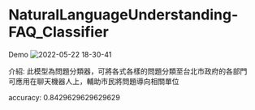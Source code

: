 # NaturalLanguageUnderstanding-FAQ_Classifier
Demo
![2022-05-22 18-30-41](https://user-images.githubusercontent.com/88367016/169691206-620ee272-6907-4e25-b833-21c911ae97fb.gif)

介紹:
此模型為問題分類器，可將各式各樣的問題分類至台北市政府的各部門  
可應用在聊天機器人上，輔助市民將問題導向相關單位

accuracy: 0.8429629629629629
